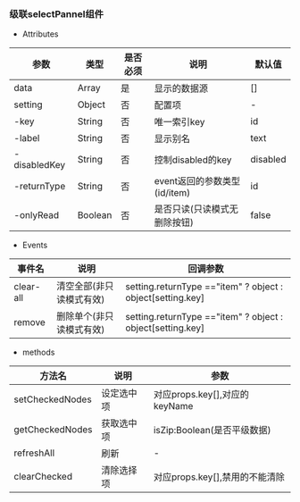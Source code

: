 <!--
 * @Description: 修改显示组件,可单独使用,增加配置返回类型
 * @LastEditors  : HL
 * @LastEditTime : 2020-01-16 16:48:40
 -->
### 级联selectPannel组件
- Attributes

| 参数 | 类型 | 是否必须 | 说明  | 默认值  |
| --------  | ----- | --- | --- | --- |
| data | Array | 是 | 显示的数据源  | [] |
| setting | Object | 否 | 配置项  | - |
| -key | String | 否 | 唯一索引key  | id |
| -label | String | 否 | 显示别名  | text |
| -disabledKey | String | 否 | 控制disabled的key  | disabled |
| -returnType | String | 否 | event返回的参数类型(id/item)  | id |
| -onlyRead | Boolean | 否 | 是否只读(只读模式无删除按钮)  | false |

- Events

| 事件名 | 说明 | 回调参数 |
| -------- | ----- | ------ |
| clear-all | 清空全部(非只读模式有效) | setting.returnType =="item" ? object : object[setting.key] |
| remove | 删除单个(非只读模式有效) | setting.returnType =="item" ? object : object[setting.key] |

- methods

| 方法名 | 说明 | 参数 |
| -------- | ----- | ------ |
| setCheckedNodes | 设定选中项 | 对应props.key[],对应的keyName |
| getCheckedNodes | 获取选中项 | isZip:Boolean(是否平级数据) |
| refreshAll | 刷新 | - |
| clearChecked | 清除选择项 | 对应props.key[],禁用的不能清除 |